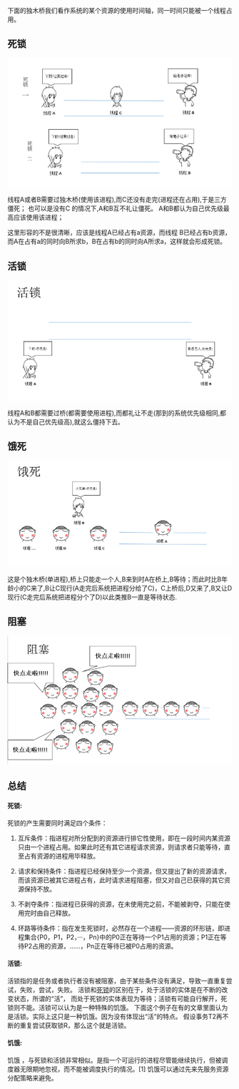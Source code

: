 下面的独木桥我们看作系统的某个资源的使用时间轴，同一时间只能被一个线程占用。

## 死锁

![img](assets/4441909-75e8c3d3751871c4.png)

线程A或者B需要过独木桥(使用该进程),而C还没有走完(进程还在占用),于是三方僵死；
也可以是没有C 的情况下,A和B互不礼让僵死。 A和B都认为自己优先级最高应该使用该进程；

这里形容的不是很清晰，应该是线程A已经占有a资源，而线程 B已经占有b资源，而A在占有a的同时向B所求b，B在占有b的同时向A所求a，这样就会形成死锁。

## 活锁

![img](assets/4441909-1b7c97a6ab499e4a.png)

线程A和B都需要过桥(都需要使用进程),而都礼让不走(那到的系统优先级相同,都认为不是自己优先级高),就这么僵持下去。

## 饿死

![img](assets/4441909-cbf2ff0ef59f64d4.png)

这是个独木桥(单进程),桥上只能走一个人,B来到时A在桥上,B等待；而此时比B年龄小的C来了,B让C现行(A走完后系统把进程分给了C)，C上桥后,D又来了,B又让D现行(C走完后系统把进程分个了D)以此类推B一直是等待状态.

## 阻塞

![img](assets/4441909-6a79801fbef08d14.png)

## 总结

#### **死锁:**

死锁的产生需要同时满足四个条件：

1. 互斥条件：指进程对所分配到的资源进行排它性使用，即在一段时间内某资源只由一个进程占用。如果此时还有其它进程请求资源，则请求者只能等待，直至占有资源的进程用毕释放。

2. 请求和保持条件：指进程已经保持至少一个资源，但又提出了新的资源请求，而该资源已被其它进程占有，此时请求进程阻塞，但又对自己已获得的其它资源保持不放。

3. 不剥夺条件：指进程已获得的资源，在未使用完之前，不能被剥夺，只能在使用完时由自己释放。

4. 环路等待条件：指在发生死锁时，必然存在一个进程——资源的环形链，即进程集合{P0，P1，P2，···，Pn}中的P0正在等待一个P1占用的资源；P1正在等待P2占用的资源，……，Pn正在等待已被P0占用的资源。

#### **活锁:**

活锁指的是任务或者执行者没有被阻塞，由于某些条件没有满足，导致一直重复尝试，失败，尝试，失败。 活锁和[死锁](https://link.jianshu.com?t=http://baike.baidu.com/view/121723.htm)的区别在于，处于活锁的实体是在不断的改变状态，所谓的“活”， 而处于死锁的实体表现为等待；活锁有可能自行解开，死锁则不能。活锁可以认为是一种特殊的饥饿。 下面这个例子在有的文章里面认为是活锁。实际上这只是一种饥饿。因为没有体现出“活”的特点。 假设事务T2再不断的重复尝试获取锁R，那么这个就是活锁。

#### **饥饿:**

饥饿 ，与死锁和活锁非常相似。是指一个可运行的进程尽管能继续执行，但被调度器无限期地忽视，而不能被调度执行的情况。[1] 饥饿可以通过先来先服务资源分配策略来避免。